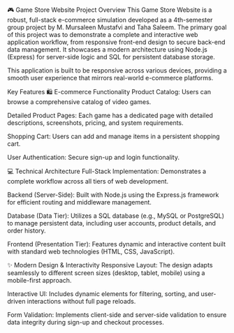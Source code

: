 🎮 Game Store Website
Project Overview
This Game Store Website is a robust, full-stack e-commerce simulation developed as a 4th-semester group project by M. Mursaleen Mustafvi and Taha Saleem. The primary goal of this project was to demonstrate a complete and interactive web application workflow, from responsive front-end design to secure back-end data management. It showcases a modern architecture using Node.js (Express) for server-side logic and SQL for persistent database storage.

This application is built to be responsive across various devices, providing a smooth user experience that mirrors real-world e-commerce platforms.

Key Features
🛍️ E-commerce Functionality
Product Catalog: Users can browse a comprehensive catalog of video games.

Detailed Product Pages: Each game has a dedicated page with detailed descriptions, screenshots, pricing, and system requirements.

Shopping Cart: Users can add and manage items in a persistent shopping cart.

User Authentication: Secure sign-up and login functionality.

💻 Technical Architecture
Full-Stack Implementation: Demonstrates a complete workflow across all tiers of web development.

Backend (Server-Side): Built with Node.js using the Express.js framework for efficient routing and middleware management.

Database (Data Tier): Utilizes a SQL database (e.g., MySQL or PostgreSQL) to manage persistent data, including user accounts, product details, and order history.

Frontend (Presentation Tier): Features dynamic and interactive content built with standard web technologies (HTML, CSS, JavaScript).

✨ Modern Design & Interactivity
Responsive Layout: The design adapts seamlessly to different screen sizes (desktop, tablet, mobile) using a mobile-first approach.

Interactive UI: Includes dynamic elements for filtering, sorting, and user-driven interactions without full page reloads.

Form Validation: Implements client-side and server-side validation to ensure data integrity during sign-up and checkout processes.
